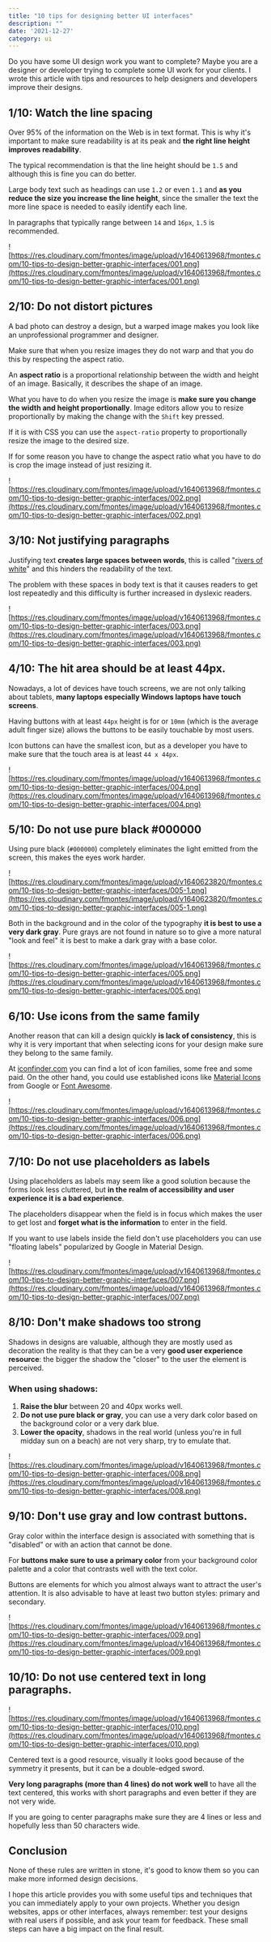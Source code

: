 ```yaml
---
title: "10 tips for designing better UI interfaces"
description: ""
date: '2021-12-27'
category: ui
---
```



Do you have some UI design work you want to complete? Maybe you are a designer or developer trying to complete some UI work for your clients. I wrote this article with tips and resources to help designers and developers improve their designs.

## 1/10: Watch the line spacing

Over 95% of the information on the Web is in text format. This is why it's important to make sure readability is at its peak and **the right line height improves readability**.

The typical recommendation is that the line height should be `1.5` and although this is fine you can do better.

Large body text such as headings can use `1.2` or even `1.1` and **as you reduce the size you increase the line height**, since the smaller the text the more line space is needed to easily identify each line.

In paragraphs that typically range between `14` and `16px`, `1.5` is recommended.

![https://res.cloudinary.com/fmontes/image/upload/v1640613968/fmontes.com/10-tips-to-design-better-graphic-interfaces/001.png](https://res.cloudinary.com/fmontes/image/upload/v1640613968/fmontes.com/10-tips-to-design-better-graphic-interfaces/001.png)

## 2/10: Do not distort pictures

A bad photo can destroy a design, but a warped image makes you look like an unprofessional programmer and designer.

Make sure that when you resize images they do not warp and that you do this by respecting the aspect ratio.

An **aspect ratio** is a proportional relationship between the width and height of an image. Basically, it describes the shape of an image.

What you have to do when you resize the image is **make sure you change the width and height proportionally**. Image editors allow you to resize proportionally by making the change with the `Shift` key pressed.

If it is with CSS you can use the `aspect-ratio` property to proportionally resize the image to the desired size.

If for some reason you have to change the aspect ratio what you have to do is crop the image instead of just resizing it.

![https://res.cloudinary.com/fmontes/image/upload/v1640613968/fmontes.com/10-tips-to-design-better-graphic-interfaces/002.png](https://res.cloudinary.com/fmontes/image/upload/v1640613968/fmontes.com/10-tips-to-design-better-graphic-interfaces/002.png)

## 3/10: Not justifying paragraphs

Justifying text **creates large spaces between words**, this is called "[rivers of white](https://en.wikipedia.org/wiki/River_(typography))" and this hinders the readability of the text.

The problem with these spaces in body text is that it causes readers to get lost repeatedly and this difficulty is further increased in dyslexic readers.

![https://res.cloudinary.com/fmontes/image/upload/v1640613968/fmontes.com/10-tips-to-design-better-graphic-interfaces/003.png](https://res.cloudinary.com/fmontes/image/upload/v1640613968/fmontes.com/10-tips-to-design-better-graphic-interfaces/003.png)

## 4/10: The hit area should be at least 44px.

Nowadays, a lot of devices have touch screens, we are not only talking about tablets, **many laptops especially Windows laptops have touch screens**.

Having buttons with at least `44px` height is for or `10mm` (which is the average adult finger size) allows the buttons to be easily touchable by most users.

Icon buttons can have the smallest icon, but as a developer you have to make sure that the touch area is at least `44 x 44px`.

![https://res.cloudinary.com/fmontes/image/upload/v1640613968/fmontes.com/10-tips-to-design-better-graphic-interfaces/004.png](https://res.cloudinary.com/fmontes/image/upload/v1640613968/fmontes.com/10-tips-to-design-better-graphic-interfaces/004.png)

## 5/10: Do not use pure black #000000

Using pure black (`#000000`) completely eliminates the light emitted from the screen, this makes the eyes work harder.

![https://res.cloudinary.com/fmontes/image/upload/v1640623820/fmontes.com/10-tips-to-design-better-graphic-interfaces/005-1.png](https://res.cloudinary.com/fmontes/image/upload/v1640623820/fmontes.com/10-tips-to-design-better-graphic-interfaces/005-1.png)

Both in the background and in the color of the typography **it is best to use a very dark gray**. Pure grays are not found in nature so to give a more natural "look and feel" it is best to make a dark gray with a base color.

![https://res.cloudinary.com/fmontes/image/upload/v1640613968/fmontes.com/10-tips-to-design-better-graphic-interfaces/005.png](https://res.cloudinary.com/fmontes/image/upload/v1640613968/fmontes.com/10-tips-to-design-better-graphic-interfaces/005.png)

## 6/10: Use icons from the same family

Another reason that can kill a design quickly **is lack of consistency**, this is why it is very important that when selecting icons for your design make sure they belong to the same family.

At [iconfinder.com](https://iconfinder.com/) you can find a lot of icon families, some free and some paid. On the other hand, you could use established icons like [Material Icons](https://fonts.google.com/icons?selected=Material+Icons) from Google or [Font Awesome](https://fontawesome.com/).

![https://res.cloudinary.com/fmontes/image/upload/v1640613968/fmontes.com/10-tips-to-design-better-graphic-interfaces/006.png](https://res.cloudinary.com/fmontes/image/upload/v1640613968/fmontes.com/10-tips-to-design-better-graphic-interfaces/006.png)

## 7/10: Do not use placeholders as labels

Using placeholders as labels may seem like a good solution because the forms look less cluttered, but **in the realm of accessibility and user experience it is a bad experience**.

The placeholders disappear when the field is in focus which makes the user to get lost and **forget what is the information** to enter in the field.

If you want to use labels inside the field don't use placeholders you can use "floating labels" popularized by Google in Material Design.

![https://res.cloudinary.com/fmontes/image/upload/v1640613968/fmontes.com/10-tips-to-design-better-graphic-interfaces/007.png](https://res.cloudinary.com/fmontes/image/upload/v1640613968/fmontes.com/10-tips-to-design-better-graphic-interfaces/007.png)

## 8/10: Don't make shadows too strong

Shadows in designs are valuable, although they are mostly used as decoration the reality is that they can be a very **good user experience resource**: the bigger the shadow the "closer" to the user the element is perceived.

### When using shadows:

1. **Raise the blur** between 20 and 40px works well.
2. **Do not use pure black or gray**, you can use a very dark color based on the background color or a very dark blue.
3. **Lower the opacity**, shadows in the real world (unless you're in full midday sun on a beach) are not very sharp, try to emulate that.

![https://res.cloudinary.com/fmontes/image/upload/v1640613968/fmontes.com/10-tips-to-design-better-graphic-interfaces/008.png](https://res.cloudinary.com/fmontes/image/upload/v1640613968/fmontes.com/10-tips-to-design-better-graphic-interfaces/008.png)

## 9/10: Don't use gray and low contrast buttons.

Gray color within the interface design is associated with something that is "disabled" or with an action that cannot be done.

For **buttons make sure to use a primary color** from your background color palette and a color that contrasts well with the text color.

Buttons are elements for which you almost always want to attract the user's attention. It is also advisable to have at least two button styles: primary and secondary.

![https://res.cloudinary.com/fmontes/image/upload/v1640613968/fmontes.com/10-tips-to-design-better-graphic-interfaces/009.png](https://res.cloudinary.com/fmontes/image/upload/v1640613968/fmontes.com/10-tips-to-design-better-graphic-interfaces/009.png)

## 10/10: Do not use centered text in long paragraphs.

![https://res.cloudinary.com/fmontes/image/upload/v1640613968/fmontes.com/10-tips-to-design-better-graphic-interfaces/010.png](https://res.cloudinary.com/fmontes/image/upload/v1640613968/fmontes.com/10-tips-to-design-better-graphic-interfaces/010.png)

Centered text is a good resource, visually it looks good because of the symmetry it presents, but it can be a double-edged sword.

**Very long paragraphs (more than 4 lines) do not work well** to have all the text centered, this works with short paragraphs and even better if they are not very wide.

If you are going to center paragraphs make sure they are 4 lines or less and hopefully less than 50 characters wide.

## Conclusion

None of these rules are written in stone, it's good to know them so you can make more informed design decisions.

I hope this article provides you with some useful tips and techniques that you can immediately apply to your own projects. Whether you design websites, apps or other interfaces, always remember: test your designs with real users if possible, and ask your team for feedback. These small steps can have a big impact on the final result.